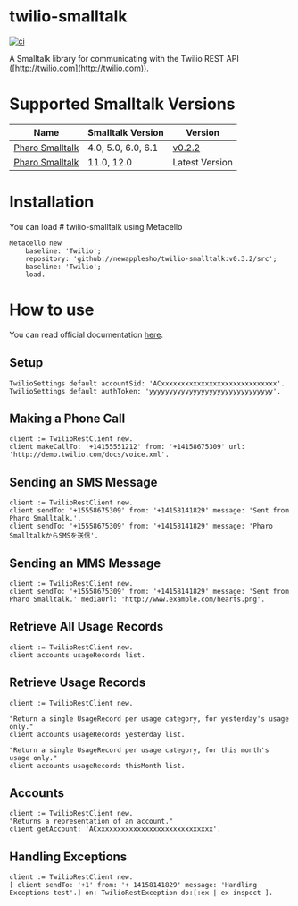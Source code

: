 # twilio-smalltalk

[![ci](https://github.com/newapplesho/twilio-smalltalk/actions/workflows/ci.yml/badge.svg)](https://github.com/newapplesho/twilio-smalltalk/actions/workflows/ci.yml)

A Smalltalk library for communicating with the Twilio REST API ([http://twilio.com](http://twilio.com)).

# Supported Smalltalk Versions

| Name                                 | Smalltalk Version  | Version                                                                       |
| ------------------------------------ | ------------------ | ----------------------------------------------------------------------------- |
| [Pharo Smalltalk](http://pharo.org/) | 4.0, 5.0, 6.0, 6.1 | [v0.2.2](https://github.com/newapplesho/twilio-smalltalk/releases/tag/v0.2.2) |
| [Pharo Smalltalk](http://pharo.org/) | 11.0, 12.0         | Latest Version                                                                |

# Installation

You can load # twilio-smalltalk using Metacello

```smalltalk
Metacello new
    baseline: 'Twilio';
    repository: 'github://newapplesho/twilio-smalltalk:v0.3.2/src';
    baseline: 'Twilio';
    load.
```

# How to use

You can read official documentation [here](https://www.twilio.com/docs/api).

## Setup

```smalltalk
TwilioSettings default accountSid: 'ACxxxxxxxxxxxxxxxxxxxxxxxxxxxxx'.
TwilioSettings default authToken: 'yyyyyyyyyyyyyyyyyyyyyyyyyyyyyyy'.
```

## Making a Phone Call

```smalltalk
client := TwilioRestClient new.
client makeCallTo: '+14155551212' from: '+14158675309' url: 'http://demo.twilio.com/docs/voice.xml'.
```

## Sending an SMS Message

```smalltalk
client := TwilioRestClient new.
client sendTo: '+15558675309' from: '+14158141829' message: 'Sent from Pharo Smalltalk.'.
client sendTo: '+15558675309' from: '+14158141829' message: 'Pharo SmalltalkからSMSを送信'.
```

## Sending an MMS Message

```smalltalk
client := TwilioRestClient new.
client sendTo: '+15558675309' from: '+14158141829' message: 'Sent from Pharo Smalltalk.' mediaUrl: 'http://www.example.com/hearts.png'.
```

## Retrieve All Usage Records

```smalltalk
client := TwilioRestClient new.
client accounts usageRecords list.
```

## Retrieve Usage Records

```smalltalk
client := TwilioRestClient new.

"Return a single UsageRecord per usage category, for yesterday's usage only."
client accounts usageRecords yesterday list.

"Return a single UsageRecord per usage category, for this month's usage only."
client accounts usageRecords thisMonth list.
```

## Accounts

```smalltalk
client := TwilioRestClient new.
"Returns a representation of an account."
client getAccount: 'ACxxxxxxxxxxxxxxxxxxxxxxxxxxxxx'.
```

## Handling Exceptions

```smalltalk
client := TwilioRestClient new.
[ client sendTo: '+1' from: '+ 14158141829' message: 'Handling Exceptions test'.] on: TwilioRestException do:[:ex | ex inspect ].
```
